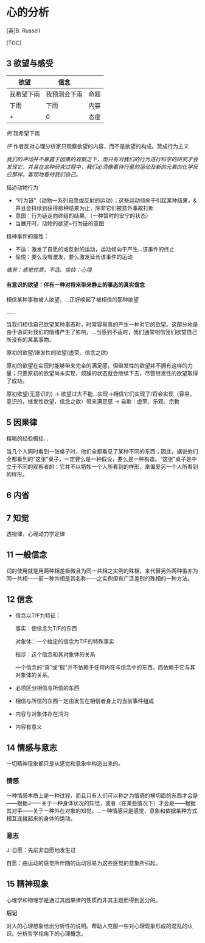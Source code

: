 # 心的分析

[英]B. Russell

[TOC]

## 3 欲望与感受

| 欲望       | 信念         |      |
| ---------- | ------------ | ---- |
| 我希望下雨 | 我预测会下雨 | 命题 |
| 下雨       | 下雨         | 内容 |
| +          | 0            | 态度 |



*例* 我希望下雨



*评* 作者反对心理分析家只观察欲望的内容，而不是欲望的构成。赞成行为主义



*我们的冲动并不暴露于因果的观察之下，而只有对我们的行为进行科学的研究才会发现它，并且在这种研究过程中，我们必须像看待行星的运动及新的元素的化学反应那样，客观地看待我们自己。*



描述动物行为

- “行为链”（动物一系列自愿或反射的运动）；这些运动倾向于引起某种结果，&并且会持续到获得那种结果为止，除非它们被意外事故打断
- 意图：行为链走向终结的结果，（一种暂时的安宁的状态）
- 当展开时，动物的欲望=行为链的意图



精神事件的属性：

- 不适：激发了自愿的或反射的运动，运动倾向于产生...该事件的终止
- 愉悦：要么没有激发，要么激发延长该事件的运动



*痛苦：感觉性质，不适、愉快：心境*



#### 有意识的欲望：伴有一种对将来带来静止的事态的真实信念

相信某种事物被人欲望，...正好唤起了被相信的那种欲望

......

当我们相信自己欲望某种事态时，时常容易真的产生一种对它的欲望。这部分地是由于语词对我们的情绪产生了影响，...当感到不适时，我们通常相信我们欲望自己所没有的某某事物。


原初的欲望/继发性的欲望(虚荣、信念之欲)

原初的欲望在实现时能够带来完全的满足感，但继发性的欲望并不拥有这样的力量；只要原初的欲望尚未实现，烦躁的状态就会继续下去，尽管继发性的欲望取得了成功。


原初欲望(无意识的) -> 欲望过大不能...实现->相信它们实现了/将会实现（容易，意识的，继发性欲望，信念之欲）带来满足感 -> 自欺：虚荣、乐观、宗教


## 5 因果律

粗略的经验概括...

当几个人同时看到一张桌子时，他们全都看见了某种不同的东西；因此，据说他们全都看到的“这张”桌子，一定要么是一种假设，要么是一种构造。“这张”桌子是中立于不同的观察者的：它并不以牺牲一个人所看到的样形，来偏爱另一个人所看到的样形。

## 6 内省


## 7 知觉

透视律，心理动力学定律


## 11 一般信念

词的使用就是用两种相差极微且为同一共相之实例的殊相，来代替另外两种虽亦为同一共相——前一种共相是其名称——之实例但有广泛差别的殊相的一种方法。


## 12 信念

- 信念以T/F为特征：

  事实：使信念为T/F的东西

  对象体：一个给定的信念为T/F的特殊事实

  指渉：这个信念和其对象体的关系

  一个信念的“真”或“假”并不依赖于任何内在与信念中的东西，而依赖于它与其对象体的关系。

- 必须区分相信与所信的东西
- 相信与所信的东西一定由发生在相信者身上的当前事件组成
- 内容与对象体存在鸿沟
- 内容有意义


## 14 情感与意志

一切精神现象都只是从感觉和意象中构造出来的。

### 情感

一种情感本质上是一种过程，而且只有人们可以称之为情感的横切面的东西才会是——根据J——关于一种身体状况的知觉，或者（在某些情况下）才会是——根据其对手——关于一种外在对象的知觉。...一种情感只是感觉、意象和依据某种方式相互连接起来的身体的运动。

### 意志

J-自愿：先前非自愿地发生过

自愿：由运动的感觉所伴随的运动容易为这些感觉的意象所引起。


## 15 精神现象

心理学和物理学是通过其因果律的性质而非其主题而得到区分的。



**后记**

对人的心理想象给出分析性的说明。帮助人克服一些对心理现象形成的混乱的认识。分析哲学视角下的心理概念。

